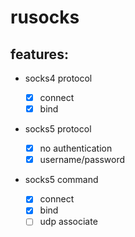# rusocks

## features:

- socks4 protocol

  - [x] connect
  - [x] bind

- socks5 protocol

  - [x] no authentication
  - [x] username/password

- socks5 command

  - [x] connect
  - [x] bind
  - [ ] udp associate
